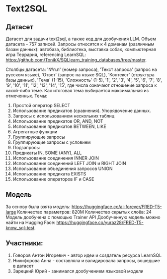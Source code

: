 # Text2SQL

## Датасет
Датасет для задачи text2sql, а также код для дообучения LLM. Объем датасета - 757 записей. Запросы относятся к 4 доменам (различным базам данных): автобаза, библиотека, выставка собак, компьютерная игра Террария, referencing LearnSQL: https://github.com/TonikX/SQLlearn_training_databases/tree/master. 

Столбцы датасета: '№п.п' (номер запроса), 'Текст запроса' (запрос на русском языке), 'Ответ' (запрос на языке SQL), 'Контекст' (структура базы данных), 'Тема' (1-15), 'Сложность' (1-5), '1', '2', '3', '4', '5', '6', '7', '8', '9', '10', '11', '12', '13', '14', '15', где числа означают отношение запроса к какой-либо теме. Как итоговая тема выбирается максимальная из отмеченных. Темы:
1. Простой оператор SELECT
2. Использование предикатов (сравнения). Упорядочение данных.
3. Запросы с использованием нескольких таблиц
4. Использование предикатов OR, AND, NOT
5. Использование предикатов BETWEEN, LIKE
6. Агрегатные функции
7. Группирующие запросы
8. Группирующие запросы с условием
9. Подзапросы
10. Предикаты IN, SOME (ANY), ALL
11. Использование соединения INNER JOIN
12. Использование соединений LEFT JOIN и RIGHT JOIN
13. Использование объединения запросов UNION
14. Использование предиката EXISTS
15. Использование операторов IF и CASE

## Модель
За основу была взята модель: https://huggingface.co/ai-forever/FRED-T5-large
Количество параметров: 820М
Количество скрытых слоёв: 24
Модель дообучена с помощью Trainer API
Дообученную модель можно найти на Hugging Face: https://huggingface.co/yuraz28/FRED-T5-know_sql-test.

## Участники: 
1. Говоров Антон Игоревич - автор идеи и создатель ресурса LearnSQL
2. Никифорова Анна - составляла и валидировала запросы, вошедшие в датасет
3. Зарецкий Юрий - занимался дообучением языковой модели
